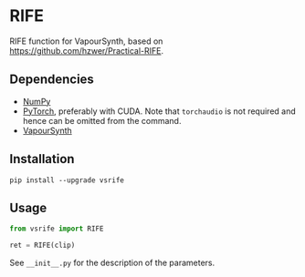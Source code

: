 # RIFE
RIFE function for VapourSynth, based on https://github.com/hzwer/Practical-RIFE.


## Dependencies
- [NumPy](https://numpy.org/install)
- [PyTorch](https://pytorch.org/get-started), preferably with CUDA. Note that `torchaudio` is not required and hence can be omitted from the command.
- [VapourSynth](http://www.vapoursynth.com/)


## Installation
```
pip install --upgrade vsrife
```


## Usage
```python
from vsrife import RIFE

ret = RIFE(clip)
```

See `__init__.py` for the description of the parameters.

